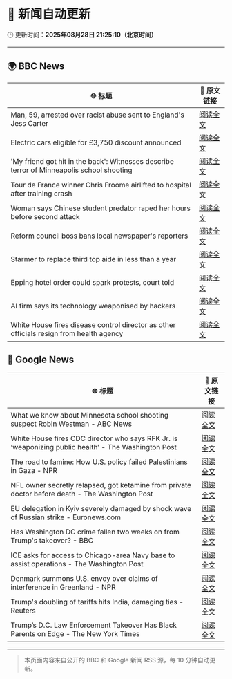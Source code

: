 # 🧠 新闻自动更新

🕒 更新时间：**2025年08月28日 21:25:10（北京时间）**

---

## 🌍 BBC News

| 🌐 标题 | 🔗 原文链接 |
|--------|-------------|
| Man, 59, arrested over racist abuse sent to England's Jess Carter | [阅读全文](https://www.bbc.com/news/articles/c07plxg1vl3o?at_medium=RSS&at_campaign=rss) |
| Electric cars eligible for £3,750 discount announced | [阅读全文](https://www.bbc.com/news/articles/cvgvywyev1do?at_medium=RSS&at_campaign=rss) |
| 'My friend got hit in the back': Witnesses describe terror of Minneapolis school shooting | [阅读全文](https://www.bbc.com/news/articles/cev2w1elx7wo?at_medium=RSS&at_campaign=rss) |
| Tour de France winner Chris Froome airlifted to hospital after training crash | [阅读全文](https://www.bbc.com/sport/cycling/articles/c4glv348xjwo?at_medium=RSS&at_campaign=rss) |
| Woman says Chinese student predator raped her hours before second attack | [阅读全文](https://www.bbc.com/news/articles/c79l4z3v3p3o?at_medium=RSS&at_campaign=rss) |
| Reform council boss bans local newspaper's reporters | [阅读全文](https://www.bbc.com/news/articles/cger45p0lv0o?at_medium=RSS&at_campaign=rss) |
| Starmer to replace third top aide in less than a year | [阅读全文](https://www.bbc.com/news/articles/czr6zmd5d0ro?at_medium=RSS&at_campaign=rss) |
| Epping hotel order could spark protests, court told | [阅读全文](https://www.bbc.com/news/articles/cpqv01lxvyro?at_medium=RSS&at_campaign=rss) |
| AI firm says its technology weaponised by hackers | [阅读全文](https://www.bbc.com/news/articles/crr24eqnnq9o?at_medium=RSS&at_campaign=rss) |
| White House fires disease control director as other officials resign from health agency | [阅读全文](https://www.bbc.com/news/articles/cwy3zjxy3dwo?at_medium=RSS&at_campaign=rss) |

## 📰 Google News

| 🌐 标题 | 🔗 原文链接 |
|--------|-------------|
| What we know about Minnesota school shooting suspect Robin Westman - ABC News | [阅读全文](https://news.google.com/rss/articles/CBMilwFBVV95cUxNWXpScE1IamJ3bHRqM2VoTmNoZXpIRDRjbDRRYlc2ZTZ0VGZ3X09OQTA2SkcyUHRCdXpTRmRPLVpXQ3IwRTZ6X0wyd2FDT3NfQzZGQnNBNFU1eUFVM01yWWVoLTRWaFY4VENOTnFkQXJqNS1mNThoWnJEazJvTEUzV19veWRteEpnekRhTDh4c3FSOW4yQjg00gGcAUFVX3lxTFBNcXo2d1YzNzlPeG9fVGpVX1BCQXY2UHpZclhHdllKTTBPNmZyOTFHWTJuLWdtWDFCMTlaVUJFTVh0Z3RtMXZYUkMyNVVhNEVFdEZEQzlLUlFNMGhnTnRZTldIUWN6RmF4b1VxcWNaQTAyeXExS2lHMElVSFBiNVRVa2RwYnlHTkZReGNzemxkZmVHMFRvdk5memJYeQ?oc=5) |
| White House fires CDC director who says RFK Jr. is ‘weaponizing public health’ - The Washington Post | [阅读全文](https://news.google.com/rss/articles/CBMiiwFBVV95cUxQOEpkdkw4QWxqWHJJV0hHU0o3eTkzSnozVVJGcnZtTUFuSm1PYWw0ekZqYmp1REU2b25UZ2dRVlhJSEdTaEt4dkIzX2Rfb2xZV1E2X2o2S2IwNTZKV0JUWEtDMV8zQWFiOWpfWnJfWnpvZTBEYWdWUW1HeThhZGFhNEswbWg1LVNlb0Vz?oc=5) |
| The road to famine: How U.S. policy failed Palestinians in Gaza - NPR | [阅读全文](https://news.google.com/rss/articles/CBMieEFVX3lxTE83WmpFWEtTTWpGNXpKeXNYTjRzUENjT0xqVlBqbnhHT1lWY3VBSFFmQnpzTmw0b2NXU1lhd05xa0d0WF9yLTQ5STEtdUNTWDZPMWppVkZ2cHpXY2VNRHpiUzNhU3FNRV9jY3VjZjdIOEItTXY2TTRhSg?oc=5) |
| NFL owner secretly relapsed, got ketamine from private doctor before death - The Washington Post | [阅读全文](https://news.google.com/rss/articles/CBMiiAFBVV95cUxNR3ViZ1k4ZmV0R1M0NnYxRHROYWZyTmRHZWlqdUU1am5seTNjaWRPbjZNTVlEZFk5TWtUT3lBaUptNlVjVTd4TlgwZGVWX0pqUmp6ajVJMlAxaXRoMmVQdkhZMW5CQy1DOTVQdHB2VERrSjZocGZuYjUxNlNORmktVnhoV25HR0tU?oc=5) |
| EU delegation in Kyiv severely damaged by shock wave of Russian strike - Euronews.com | [阅读全文](https://news.google.com/rss/articles/CBMitwFBVV95cUxQMWR6Q182UUptRmk3NkgyWDVjaXhjRk54Slp3Wm5xN19KdlFGVHJHbDhyX2xQSzl4Q0ZtYnlvSGl2eTF2SGtic0ZTRHFNM3dmaG9XZHJVdDhZM3FiZUNRV0c3S2JmZlJZU3h5ZkcwZW96REF0MzhKZHZqNHlXVlh3OXNyQXowb2NMM1NrVDB2aHhZLXNEQmxMWVVGbXgya3lrYTZKVk9reGwzRkk0R3k3cXpNYmpHWjA?oc=5) |
| Has Washington DC crime fallen two weeks on from Trump's takeover? - BBC | [阅读全文](https://news.google.com/rss/articles/CBMiWkFVX3lxTFBZbnM3UWhua2VMcWNKSmNtekZpOGdudHdETE5jZ1ZPd244NThQZFVwemdjQXozeUtTelhRMnplcE12eko2Q1Q0NklWWWo4cEVBQU9SZGZWUzNpd9IBX0FVX3lxTE1NNEJOQ3dqOTBPMVA5UGk4QVBqTFFmeWRIcWNyajlrdG1aa3VlamR5dTRTWDZoZEUzV2N3NktvV0JMLVJ2RG5GcjM2R25BazQtdVRLRkJMZ0VfZlBPVVJJ?oc=5) |
| ICE asks for access to Chicago-area Navy base to assist operations - The Washington Post | [阅读全文](https://news.google.com/rss/articles/CBMikAFBVV95cUxOUURFaWhnMmlOUEtycE1tWWZpcXJpWnc1dnU0a3BzLWczZlJZYXNpY3pCbER5SGNxREFjaURuWjdiRThyODJ3dzlvS1kzRUtpZGlCTC14bWwzQXZlRTNTR3g3ZGxvNWNiNkJoa0tITlZoYWVrVDRfakdMUW9HVDl3ZS1xYWI4eURpT2JvODRkZDM?oc=5) |
| Denmark summons U.S. envoy over claims of interference in Greenland - NPR | [阅读全文](https://news.google.com/rss/articles/CBMijAFBVV95cUxOMVZiamtCRE1tUHVVRkZSZDc5SEt4Y1IyR0czVHB6UEpyQVd4TmF5UlgtXzM3T3h5ckkyYVluYWdabXpqTEtfbUpXTlpuUmpWRGZHS3RwOEpNdjZKS0hzYjRJUXJXckNJQXZMMmZiU3h1dm0yX2RZMUh1TzRGdTdHOEprRGlxbS1HZ08zWA?oc=5) |
| Trump's doubling of tariffs hits India, damaging ties - Reuters | [阅读全文](https://news.google.com/rss/articles/CBMinAFBVV95cUxORzFEM3BfT05pbmhOTmd6cTNXWWwyMjNYa3dIWnlBVEcwcjBDc0JRMVFrOXZfVnFNb1RuRFJ4djV0WkljaERZejNxR1YwVjBLN2VWREFJUFlPMzFlV2Jpa0xvQ0lDcmU1VEVhU0p1b05TWFhkRDBOS0paUmlrRlA3bFU2b2dKMzdMMll6RmM3cTBwWVBoQVFZdXZPSVc?oc=5) |
| Trump’s D.C. Law Enforcement Takeover Has Black Parents on Edge - The New York Times | [阅读全文](https://news.google.com/rss/articles/CBMipwFBVV95cUxPSERObnRWTklIRlVHX3BDaWNrZGZGcTUxQXA4Y015T21LZmNrV09TWU8wQmZhRjlQTlJydWlnVnp1T1hQNHJmU015VEk3amhKakxGWmV4cTlRczNsRzZGNlRxYzB5VHZZU205aXlfSVMwTmV1c2NzTkF5c0FUWDZuUmV2YTdOWGM1WUJCYWVCNHZncjgwYWZxMDhqSFJpTFV3Z0M2Vi01NA?oc=5) |

---
> 本页面内容来自公开的 BBC 和 Google 新闻 RSS 源，每 10 分钟自动更新。